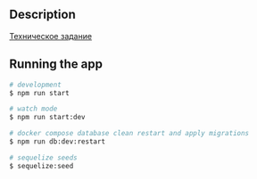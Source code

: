## Description

[Техническое задание](https://github.com/areal-team/tz/tree/master/articles)

## Running the app

```bash
# development
$ npm run start

# watch mode
$ npm run start:dev

# docker compose database clean restart and apply migrations
$ npm run db:dev:restart

# sequelize seeds
$ sequelize:seed
```
